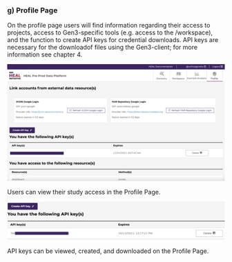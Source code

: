 ### g) Profile Page

On the profile page users will find information regarding their access to projects, access to Gen3-specific tools (e.g. access to the /workspace), and the function to create API keys for credential downloads. API keys are necessary for the downloadof files using the Gen3-client; for more information see chapter 4.

![profile_access](img/profile_access.png)

Users can view their study access in the Profile Page.

  
  
![profile_APIkey_active](img/profile_APIkey_active.png)

API keys can be viewed, created, and downloaded on the Profile Page.